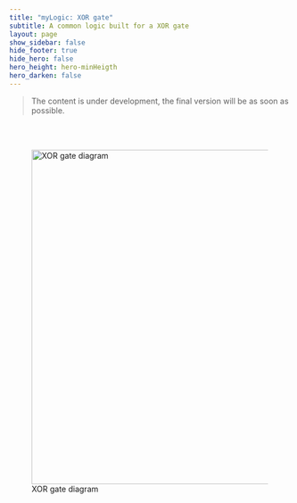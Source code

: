 ```yaml
---
title: "myLogic: XOR gate"
subtitle: A common logic built for a XOR gate
layout: page
show_sidebar: false
hide_footer: true
hide_hero: false
hero_height: hero-minHeigth
hero_darken: false
---
```

> The content is under development, the final version will be as soon as possible.
<br/>
<br/>
<figure class="center">
    <img src="{{ site.baseurl }}/img/prototypes/xor_a_full.png" alt="XOR gate diagram" title="XOR gate diagram" width="600px">
    <figcaption>XOR gate diagram</figcaption>
</figure>
